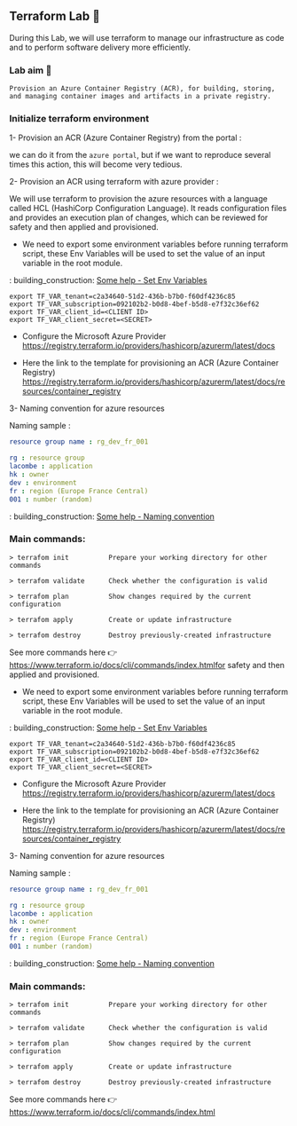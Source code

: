 ## Terraform Lab :pencil:

During this Lab, we will use terraform to manage our infrastructure as code and to perform software delivery more
efficiently.

### Lab aim :rocket:

    Provision an Azure Container Registry (ACR), for building, storing, 
    and managing container images and artifacts in a private registry.

### Initialize terraform environment

1- Provision an ACR (Azure Container Registry) from the portal :

we can do it from the `azure portal`, but if we want to reproduce several times this action, this will become very
tedious.

2- Provision an ACR using terraform with azure provider :

We will use terraform to provision the azure resources with a language called HCL (HashiCorp Configuration Language). It
reads configuration files and provides an execution plan of changes, which can be reviewed for safety and then applied
and provisioned.

- We need to export some environment variables before running terraform script, these Env Variables will be used to set
  the value of an input variable in the root module.

:
building_construction: [Some help - Set Env Variables](https://www.terraform.io/docs/configuration-0-11/variables.html#environment-variables)

```shell
export TF_VAR_tenant=c2a34640-51d2-436b-b7b0-f60df4236c85
export TF_VAR_subscription=092102b2-b0d8-4bef-b5d8-e7f32c36ef62
export TF_VAR_client_id=<CLIENT ID>
export TF_VAR_client_secret=<SECRET>
```

- Configure the Microsoft Azure Provider
  https://registry.terraform.io/providers/hashicorp/azurerm/latest/docs


- Here the link to the template for provisioning an ACR (Azure Container Registry)
  https://registry.terraform.io/providers/hashicorp/azurerm/latest/docs/resources/container_registry

3- Naming convention for azure resources

Naming sample :

````yaml
resource group name : rg_dev_fr_001

rg : resource group
lacombe : application
hk : owner
dev : environment
fr : region (Europe France Central)
001 : number (random)
````

:
building_construction: [Some help - Naming convention](https://docs.microsoft.com/fr-fr/azure/cloud-adoption-framework/ready/azure-best-practices/resource-naming)

### Main commands:

    > terrafom init          Prepare your working directory for other commands

    > terrafom validate      Check whether the configuration is valid

    > terrafom plan          Show changes required by the current configuration

    > terrafom apply         Create or update infrastructure

    > terrafom destroy       Destroy previously-created infrastructure

See more commands here :point_right: https://www.terraform.io/docs/cli/commands/index.htmlfor safety and then applied
and provisioned.

- We need to export some environment variables before running terraform script, these Env Variables will be used to set
  the value of an input variable in the root module.

:
building_construction: [Some help - Set Env Variables](https://www.terraform.io/docs/configuration-0-11/variables.html#environment-variables)

```shell
export TF_VAR_tenant=c2a34640-51d2-436b-b7b0-f60df4236c85
export TF_VAR_subscription=092102b2-b0d8-4bef-b5d8-e7f32c36ef62
export TF_VAR_client_id=<CLIENT ID>
export TF_VAR_client_secret=<SECRET>
```

- Configure the Microsoft Azure Provider
  https://registry.terraform.io/providers/hashicorp/azurerm/latest/docs


- Here the link to the template for provisioning an ACR (Azure Container Registry)
  https://registry.terraform.io/providers/hashicorp/azurerm/latest/docs/resources/container_registry

3- Naming convention for azure resources

Naming sample :

````yaml
resource group name : rg_dev_fr_001

rg : resource group
lacombe : application
hk : owner
dev : environment
fr : region (Europe France Central)
001 : number (random)
````

:
building_construction: [Some help - Naming convention](https://docs.microsoft.com/fr-fr/azure/cloud-adoption-framework/ready/azure-best-practices/resource-naming)

### Main commands:

    > terrafom init          Prepare your working directory for other commands

    > terrafom validate      Check whether the configuration is valid

    > terrafom plan          Show changes required by the current configuration

    > terrafom apply         Create or update infrastructure

    > terrafom destroy       Destroy previously-created infrastructure

See more commands here :point_right: https://www.terraform.io/docs/cli/commands/index.html
